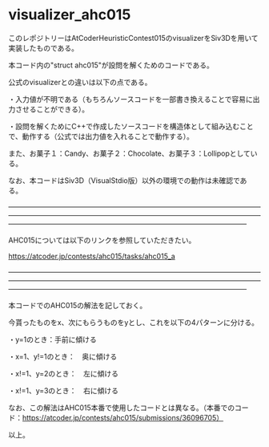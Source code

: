 # visualizer_ahc015

このレポジトリーはAtCoderHeuristicContest015のvisualizerをSiv3Dを用いて実装したものである。

本コード内の"struct ahc015"が設問を解くためのコードである。

公式のvisualizerとの違いは以下の点である。

・入力値が不明である（もちろんソースコードを一部書き換えることで容易に出力させることができる）。

・設問を解くためにC++で作成したソースコードを構造体として組み込むことで、動作する（公式では出力値を入れることで動作する）。

また、お菓子１：Candy、お菓子２：Chocolate、お菓子３：Lollipopとしている。


なお、本コードはSiv3D（VisualStdio版）以外の環境での動作は未確認である。


――――――――――――――――――――――――――――――――――――――――――――――――――――――――――――――――――――――――――――――――――――――――――――――――――――――――――

AHC015については以下のリンクを参照していただきたい。

https://atcoder.jp/contests/ahc015/tasks/ahc015_a


――――――――――――――――――――――――――――――――――――――――――――――――――――――――――――――――――――――――――――――――――――――――――――――――――――――――――

本コードでのAHC015の解法を記しておく。

今貰ったものをx、次にもらうものをyとし、これを以下の4パターンに分ける。

・y=1のとき：手前に傾ける

・x=1、y!=1のとき：　奥に傾ける

・x!=1、y=2のとき：　左に傾ける

・x!=1、y=3のとき：　右に傾ける

なお、この解法はAHC015本番で使用したコードとは異なる。（本番でのコード：https://atcoder.jp/contests/ahc015/submissions/36096705）


以上。
